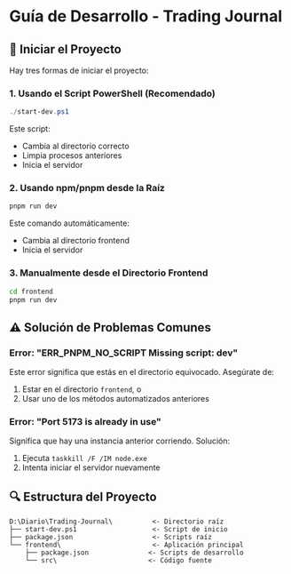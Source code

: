# Guía de Desarrollo - Trading Journal

## 🚀 Iniciar el Proyecto

Hay tres formas de iniciar el proyecto:

### 1. Usando el Script PowerShell (Recomendado)
```powershell
./start-dev.ps1
```
Este script:
- Cambia al directorio correcto
- Limpia procesos anteriores
- Inicia el servidor

### 2. Usando npm/pnpm desde la Raíz
```bash
pnpm run dev
```
Este comando automáticamente:
- Cambia al directorio frontend
- Inicia el servidor

### 3. Manualmente desde el Directorio Frontend
```bash
cd frontend
pnpm run dev
```

## ⚠️ Solución de Problemas Comunes

### Error: "ERR_PNPM_NO_SCRIPT Missing script: dev"
Este error significa que estás en el directorio equivocado. Asegúrate de:
1. Estar en el directorio `frontend`, o
2. Usar uno de los métodos automatizados anteriores

### Error: "Port 5173 is already in use"
Significa que hay una instancia anterior corriendo. Solución:
1. Ejecuta `taskkill /F /IM node.exe`
2. Intenta iniciar el servidor nuevamente

## 🔍 Estructura del Proyecto
```
D:\Diario\Trading-Journal\          <- Directorio raíz
├── start-dev.ps1                   <- Script de inicio
├── package.json                    <- Scripts raíz
└── frontend\                       <- Aplicación principal
    ├── package.json               <- Scripts de desarrollo
    └── src\                       <- Código fuente
```
